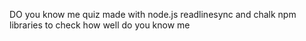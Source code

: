 
DO you know me quiz made with node.js readlinesync and chalk npm libraries to check how well do you know me

